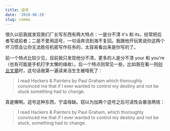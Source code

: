 ```yaml
---
title: 逗号
date: '2018-06-20'
slug: comma
---
```


很久以前我就发现我们厂长写东西有两大特点：一是分不清 it's 和 its，经常把后者写成前者；二是不爱用逗号，一句话奔流到海不复回。我跟他开玩笑说你这两个坏习惯会让你无法胜任机密写作任务的，太容易看出来是你写的了。

前一个特点比较少见，目前我只发现他分不清，更多的人是分不清 your 和 you're（也有可能是手机打字太懒的缘故）。后一个特点则常见一些，比如我在看一则[创业文章](https://www.indiehackers.com/interview/how-we-turned-coding-screencasts-into-a-million-dollar-business-f20ef382a1)时，这句话我第一遍读来活生生被噎死了：

> I read Hackers & Painters by Paul Graham which thoroughly convinced me that if I ever wanted to control my destiny and not be stuck something had to change.

真是懒啊。逗号这种东西，宁滥毋缺。窃以为加两个逗号之后可读性会暴涨两倍：

> I read Hackers & Painters by Paul Graham, which thoroughly convinced me that if I ever wanted to control my destiny and not be stuck, something had to change.
